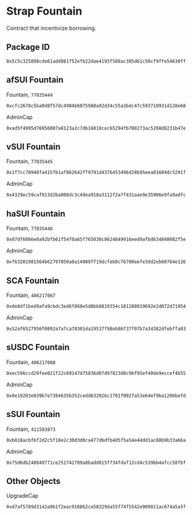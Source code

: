 # Strap Fountain
Contract that incentivize borrowing.

## Package ID
```
0x5c5c325898cde61add081f52efb22dae4193f588ac385d61c50cf9ffe54630ff
```

## afSUI Fountain
Fountain, `77035444`
```
0xcfc2678c5ba0d8f57dc4984b6875988a92d34c55a3bdc47c593710931d128e68
```
AdminCap
```
0xad5f4995d76956007a8123a2c7db16018cec65294fb708273ac5208d8231b47e
```

## vSUI Fountain
Fountain, `77035445`
```
0x1f7cc70940fa415fb1af862642ff9791d4376453496d28b95eea01604dc5291f
```
AdminCap
```
0x4329ec59caf913d2ba008dc3c49ea918a3112f2a7f431aae9e35906e9fa9adfc
```

## haSUI Fountain
Fountain, `77035446`
```
0x07df6066e0a92bfb61f54f0a65f765030c8624849916eed9afbd634840082f5e
```
AdminCap
```
0xf63201981564b62797050a0a14909ff19dcfeb8cf6700eefe3dd2eb08764e126
```

## SCA Fountain
Fountain, `406217067`
```
0xde8df1bed9afa9cbdc3ed6f868e5d8bb8819354c181288919692e2d072d71954
```
AdminCap
```
0x52af6527956f0892a7a7ca78301da19537f98eb86f37f07b7a34382dfebffa83
```

## sUSDC Fountain
Fountain, `406217068`
```
0xec596ccd29fee021f22c69147d75836d07d97823d0c9bf95ef40de9eccef4b55
```
AdminCap
```
0x0e19203e039b7e7384635b352cedd632026c1701f0027a53e64ef9ba1206befd
```

## sSUI Fountain
Fountain, `411503873`
```
0xb818acbf6f2d2c5f18e2c30d3d0ca477dbdfb4d5f5a54e44dd1ac88b9b33a66a
```
AdminCap
```
0x75d6db248849771ce251742789a8badd015f734fdaf12cd4c539bb4afcc58fbf
```

## Other Objects
UpgradeCap
```
0xd7af5789d3142a9b1f2eac916862ce58329da55f74f5542e909811ac674a5a5f
```